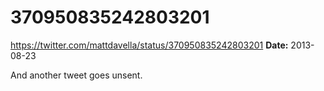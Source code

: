 # 370950835242803201
https://twitter.com/mattdavella/status/370950835242803201
**Date:** 2013-08-23

And another tweet goes unsent.
